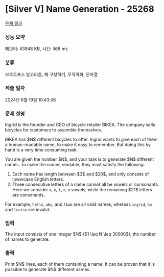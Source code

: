# [Silver V] Name Generation - 25268 

[문제 링크](https://www.acmicpc.net/problem/25268) 

### 성능 요약

메모리: 43948 KB, 시간: 568 ms

### 분류

브루트포스 알고리즘, 해 구성하기, 무작위화, 문자열

### 제출 일자

2024년 6월 19일 10:43:06

### 문제 설명

<p>Ingrid is the founder and CEO of bicycle retailer BIKEA. The company sells bicycles for customers to assemble themselves.</p>

<p>BIKEA has $N$ different bicycles to offer. Ingrid wants to give each of them a human-readable name, to make it easy to remember. But doing this by hand is a very time consuming task. </p>

<p>You are given the number $N$, and your task is to generate $N$ different names. To make the names readable, they must satisfy the following:</p>

<ol>
	<li>Each name has length between $3$ and $20$, and only consists of lowercase  English letters.</li>
	<li>Three consecutive letters of a name cannot all be vowels or consonants.  Here we consider <code>a</code>, <code>e</code>, <code>i</code>, <code>o</code>, <code>u</code> vowels, while the remaining $21$ letters are consonants.</li>
</ol>

<p>For example, <code>hello</code>, <code>abc</code>, and <code>lkab</code> are all valid names, whereas <code>ingrid</code>, <code>bo</code> and <code>louise</code> are invalid. </p>

### 입력 

 <p>The input consists of one integer $N$ ($1 \leq N \leq 30000$), the number of names to generate.</p>

### 출력 

 <p>Print $N$ lines, each of them containing a name. It can be proven that it is possible to generate $N$ different names.</p>

